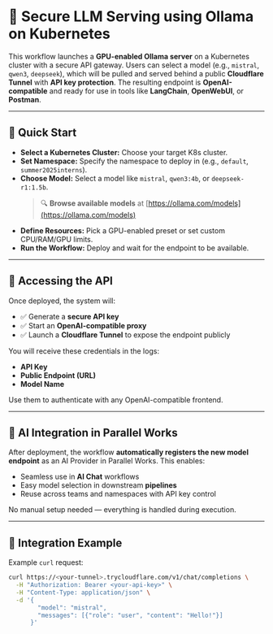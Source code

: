 # 🧠 Secure LLM Serving using Ollama on Kubernetes

This workflow launches a **GPU-enabled Ollama server** on a Kubernetes cluster with a secure API gateway. Users can select a model (e.g., `mistral`, `qwen3`, `deepseek`), which will be pulled and served behind a public **Cloudflare Tunnel** with **API key protection**. The resulting endpoint is **OpenAI-compatible** and ready for use in tools like **LangChain**, **OpenWebUI**, or **Postman**.

---

## 🚀 Quick Start

- **Select a Kubernetes Cluster:** Choose your target K8s cluster.  
- **Set Namespace:** Specify the namespace to deploy in (e.g., `default`, `summer2025interns`).  
- **Choose Model:** Select a model like `mistral`, `qwen3:4b`, or `deepseek-r1:1.5b`.  
  > 🔍 **Browse available models** at [https://ollama.com/models](https://ollama.com/models)  
- **Define Resources:** Pick a GPU-enabled preset or set custom CPU/RAM/GPU limits.  
- **Run the Workflow:** Deploy and wait for the endpoint to be available.

---

## 🔐 Accessing the API

Once deployed, the system will:

- ✅ Generate a **secure API key**  
- ✅ Start an **OpenAI-compatible proxy**  
- ✅ Launch a **Cloudflare Tunnel** to expose the endpoint publicly  

You will receive these credentials in the logs:

- **API Key**  
- **Public Endpoint (URL)**  
- **Model Name**

Use them to authenticate with any OpenAI-compatible frontend.

---

## 🧩 AI Integration in Parallel Works

After deployment, the workflow **automatically registers the new model endpoint** as an AI Provider in Parallel Works. This enables:

- Seamless use in **AI Chat** workflows  
- Easy model selection in downstream **pipelines**  
- Reuse across teams and namespaces with API key control  

No manual setup needed — everything is handled during execution.

---

## 📡 Integration Example

Example `curl` request:

```bash
curl https://<your-tunnel>.trycloudflare.com/v1/chat/completions \
  -H "Authorization: Bearer <your-api-key>" \
  -H "Content-Type: application/json" \
  -d '{
        "model": "mistral",
        "messages": [{"role": "user", "content": "Hello!"}]
      }'
